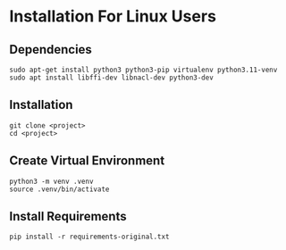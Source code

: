 # Installation For Linux Users

## Dependencies
```
sudo apt-get install python3 python3-pip virtualenv python3.11-venv
sudo apt install libffi-dev libnacl-dev python3-dev
```

## Installation
```
git clone <project>
cd <project>
```

## Create Virtual Environment
```
python3 -m venv .venv
source .venv/bin/activate
```

## Install Requirements
```
pip install -r requirements-original.txt
```
